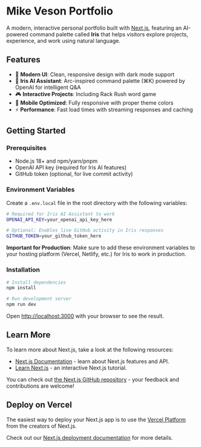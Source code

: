 # Mike Veson Portfolio

A modern, interactive personal portfolio built with [Next.js](https://nextjs.org), featuring an AI-powered command palette called **Iris** that helps visitors explore projects, experience, and work using natural language.

## Features

- 🎨 **Modern UI**: Clean, responsive design with dark mode support
- 🤖 **Iris AI Assistant**: Arc-inspired command palette (⌘K) powered by OpenAI for intelligent Q&A
- 🎮 **Interactive Projects**: Including Rack Rush word game
- 📱 **Mobile Optimized**: Fully responsive with proper theme colors
- ⚡ **Performance**: Fast load times with streaming responses and caching

## Getting Started

### Prerequisites

- Node.js 18+ and npm/yarn/pnpm
- OpenAI API key (required for Iris AI features)
- GitHub token (optional, for live commit activity)

### Environment Variables

Create a `.env.local` file in the root directory with the following variables:

```bash
# Required for Iris AI Assistant to work
OPENAI_API_KEY=your_openai_api_key_here

# Optional: Enables live GitHub activity in Iris responses
GITHUB_TOKEN=your_github_token_here
```

**Important for Production**: Make sure to add these environment variables to your hosting platform (Vercel, Netlify, etc.) for Iris to work in production.

### Installation

```bash
# Install dependencies
npm install

# Run development server
npm run dev
```

Open [http://localhost:3000](http://localhost:3000) with your browser to see the result.

## Learn More

To learn more about Next.js, take a look at the following resources:

- [Next.js Documentation](https://nextjs.org/docs) - learn about Next.js features and API.
- [Learn Next.js](https://nextjs.org/learn) - an interactive Next.js tutorial.

You can check out [the Next.js GitHub repository](https://github.com/vercel/next.js) - your feedback and contributions are welcome!

## Deploy on Vercel

The easiest way to deploy your Next.js app is to use the [Vercel Platform](https://vercel.com/new?utm_medium=default-template&filter=next.js&utm_source=create-next-app&utm_campaign=create-next-app-readme) from the creators of Next.js.

Check out our [Next.js deployment documentation](https://nextjs.org/docs/app/building-your-application/deploying) for more details.
